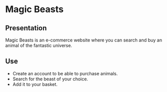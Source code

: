 # Magic Beasts

## Presentation

Magic Beasts is an e-commerce website where you can search and buy an animal of the fantastic universe.

## Use

- Create an account to be able to purchase animals.
- Search for the beast of your choice.
- Add it to your basket.

